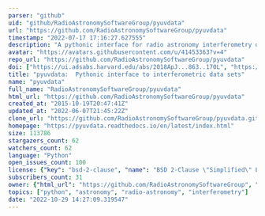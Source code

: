 ```yaml
---
parser: "github"
uid: "github/RadioAstronomySoftwareGroup/pyuvdata"
url: "https://github.com/RadioAstronomySoftwareGroup/pyuvdata"
timestamp: "2022-07-17 17:16:27.627555"
description: "A pythonic interface for radio astronomy interferometry data (uvfits, miriad, others)"
avatar: "https://avatars.githubusercontent.com/u/41453363?v=4"
repo_url: "https://github.com/RadioAstronomySoftwareGroup/pyuvdata"
doi: ["https://ui.adsabs.harvard.edu/abs/2018ApJ...863..170L", "https://ui.adsabs.harvard.edu/abs/2017JOSS....2..140H", "https://ui.adsabs.harvard.edu/abs/2019ascl.soft07003H/abstract"]
title: "pyuvdata:  Pythonic interface to interferometric data sets"
name: "pyuvdata"
full_name: "RadioAstronomySoftwareGroup/pyuvdata"
html_url: "https://github.com/RadioAstronomySoftwareGroup/pyuvdata"
created_at: "2015-10-19T20:47:41Z"
updated_at: "2022-06-07T21:45:22Z"
clone_url: "https://github.com/RadioAstronomySoftwareGroup/pyuvdata.git"
homepage: "https://pyuvdata.readthedocs.io/en/latest/index.html"
size: 113786
stargazers_count: 62
watchers_count: 62
language: "Python"
open_issues_count: 100
license: {"key": "bsd-2-clause", "name": "BSD 2-Clause \"Simplified\" License", "spdx_id": "BSD-2-Clause", "url": "https://api.github.com/licenses/bsd-2-clause", "node_id": "MDc6TGljZW5zZTQ="}
subscribers_count: 31
owner: {"html_url": "https://github.com/RadioAstronomySoftwareGroup", "avatar_url": "https://avatars.githubusercontent.com/u/41453363?v=4", "login": "RadioAstronomySoftwareGroup", "type": "Organization"}
topics: ["python", "astronomy", "radio-astronomy", "interferometry"]
date: "2022-10-29 14:27:09.319547"
---
```

